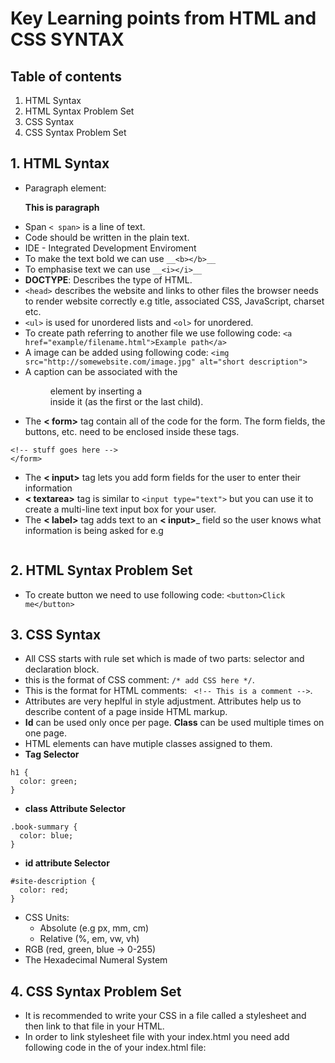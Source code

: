 # Key Learning points from HTML and CSS SYNTAX


## Table of contents

1. HTML Syntax
2. HTML Syntax Problem Set
3. CSS Syntax
4. CSS Syntax Problem Set


## 1. HTML Syntax
- Paragraph element: __<p>This is paragraph</p>__
- Span ``< span>`` is a line of text.
- Code should be written in the plain text.
- IDE - Integrated Development Enviroment
- To make the text bold we can use ```__<b></b>__```
- To emphasise text we can use ```__<i></i>__```
- __DOCTYPE__: Describes the type of HTML.
- ```<head>``` describes the website and links to other files the browser needs to render website correctly e.g title, associated CSS, JavaScript, charset etc.
- ```<ul>``` is used for unordered lists and ```<ol>``` for unordered.
- To create path referring to another file we use following code: ```<a href="example/filename.html">Example path</a>```
- A image can be added using following code: ```<img src="http://somewebsite.com/image.jpg" alt="short description">```
- A caption can be associated with the <figure> element by inserting a <figcaption> inside it (as the first or the last child).
- The __< form>__  tag contain all of the code for the form. The form fields, the buttons, etc. need to be enclosed inside these tags.
```<form action="" method="">
<!-- stuff goes here -->
</form>
```
- The __< input>__ tag lets you add form fields for the user to enter their information
-  __< textarea>__ tag is similar to ```<input type="text">``` but you can use it to create a multi-line text input box for your user.
- The __< label>__ tag adds text to an __< input>___ field so the user knows what information is being asked for e.g
```<label for="name">What is your name?</label> <input type="text" id="name">
```


## 2. HTML Syntax Problem Set
- To create button we need to use following code: ```<button>Click me</button>```

## 3. CSS Syntax

- All CSS starts with rule set which is made of two parts: selector and declaration block.
- this is the format of CSS comment: ```/* add CSS here */```.
- This is the format for HTML comments: ``` <!-- This is a comment -->```.
- Attributes are very heplful in style adjustment. Attributes help us to describe content of a page inside HTML markup.
- __Id__ can be used only once per page. __Class__ can be used multiple times on one page.
- HTML elements can have mutiple classes assigned to them.
- __Tag Selector__
```
h1 {
  color: green;
}
```

- __class Attribute Selector__
```
.book-summary {
  color: blue;
}
```
- __id attribute Selector__
```
#site-description {
  color: red;
}
```
- CSS Units:
  - Absolute (e.g px, mm, cm)
  - Relative (%, em, vw, vh)
- RGB (red, green, blue -> 0-255)
- The Hexadecimal Numeral System

## 4. CSS Syntax Problem Set
- It is recommended to write your CSS in a file called a stylesheet and then link to that file in your HTML.
- In order to link stylesheet file with your index.html you need add following code in the <head> of your index.html file:
```<link href="path-to-stylesheet/stylesheet.css" rel="stylesheet">
```
